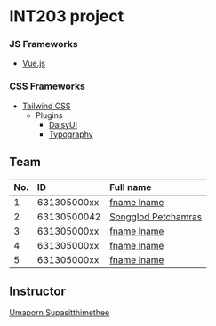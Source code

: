# INT203 project

### JS Frameworks
- [Vue.js](https://vuejs.org/guide/introduction.html)
### CSS Frameworks
- [Tailwind CSS](https://tailwindcss.com/docs/installation)
  - Plugins
    - [DaisyUI](https://daisyui.com/docs/install/)
    - [Typography](https://tailwindcss.com/docs/typography-plugin)

## Team
| No.  | ID          | Full name                                              |
| :--- | :---------- | :----------------------------------------------------- |
| 1    | 631305000xx | [fname lname]()                                        |
| 2    | 63130500042 | [Songglod Petchamras](https://github.com/tsongglod123) |
| 3    | 631305000xx | [fname lname]()                                        |
| 4    | 631305000xx | [fname lname]()                                        |
| 5    | 631305000xx | [fname lname]()                                        |

## Instructor
[Umaporn Supasitthimethee](https://github.com/umaporn-sup)